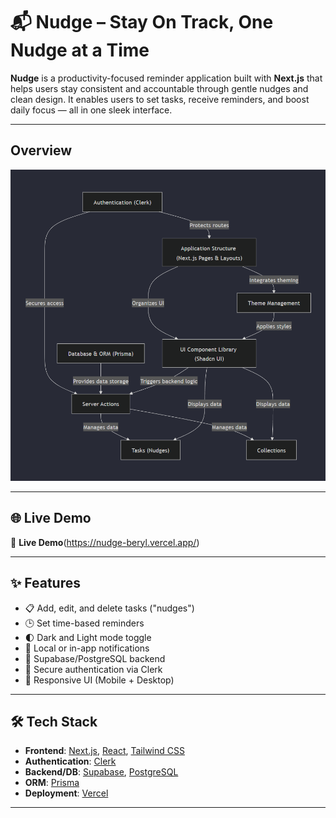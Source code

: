 # 📬 Nudge – Stay On Track, One Nudge at a Time

**Nudge** is a productivity-focused reminder application built with **Next.js** that helps users stay consistent and accountable through gentle nudges and clean design. It enables users to set tasks, receive reminders, and boost daily focus — all in one sleek interface.

---
## Overview
![Project Demo](/public/over.png)

---

## 🌐 Live Demo

🚀 **Live Demo**(https://nudge-beryl.vercel.app/)

---

## ✨ Features

- 📋 Add, edit, and delete tasks ("nudges")
- 🕒 Set time-based reminders
- 🌓 Dark and Light mode toggle
- 🔔 Local or in-app notifications
- 💾 Supabase/PostgreSQL backend
- 🔐 Secure authentication via Clerk
- 🧭 Responsive UI (Mobile + Desktop)

---

## 🛠️ Tech Stack

- **Frontend**: [Next.js](https://nextjs.org/), [React](https://react.dev/), [Tailwind CSS](https://tailwindcss.com/)
- **Authentication**: [Clerk](https://clerk.com/)
- **Backend/DB**: [Supabase](https://supabase.io/), [PostgreSQL](https://www.postgresql.org/)
- **ORM**: [Prisma](https://www.prisma.io/)
- **Deployment**: [Vercel](https://vercel.com/)

---

